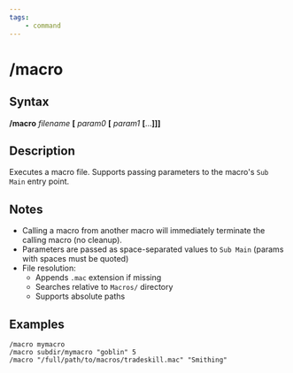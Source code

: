 ```yaml
---
tags:
    - command
---
```

# /macro

## Syntax

**/macro** _filename_ **[** _param0_ **[** _param1_ **[**...**]]]**

## Description

Executes a macro file. Supports passing parameters to the macro's `Sub Main` entry point.

## Notes

* Calling a macro from another macro will immediately terminate the calling macro (no cleanup).  
* Parameters are passed as space-separated values to `Sub Main` (params with spaces must be quoted)
* File resolution:
  - Appends `.mac` extension if missing
  - Searches relative to `Macros/` directory
  - Supports absolute paths

## Examples
```text
/macro mymacro
/macro subdir/mymacro "goblin" 5
/macro "/full/path/to/macros/tradeskill.mac" "Smithing"
```